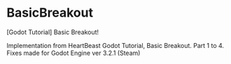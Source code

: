 # BasicBreakout
[Godot Tutorial] Basic Breakout!

Implementation from HeartBeast Godot Tutorial, Basic Breakout. Part 1 to 4.
Fixes made for Godot Engine ver 3.2.1 (Steam)
